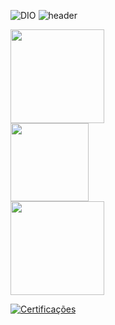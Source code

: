 ![DIO](https://github.com/Thamine-sumaya/DIO-Python-Developer/assets/160533319/55f21a8d-1695-4f0e-8d39-da4f143e8329)
![header](https://github.com/Thamine-sumaya/Github-Certification/assets/160533319/2c67bc1e-d532-43cf-8db7-b4c69bae0e2e)
<div align="left">
<a>
<img src="https://github.com/Thamine-sumaya/Github-Certification/assets/160533319/91181343-6299-4e7b-a15e-aa990e1db31c" alt="" width="150">
</a>
</div>
<div align="left">
<a>
<img src="https://github.com/Thamine-sumaya/Github-Certification/assets/160533319/1ee3aeea-f5cb-4898-97b9-95f0518548d3" alt="" width="125">
</a>
</div>
<div align="left">
<a>
<img src="https://github.com/Thamine-sumaya/Github-Certification/assets/160533319/1729aaad-fbfc-4ddb-8cb4-4344a13561ca" alt="" width="150">
</a>
</div>

[![Certificações](https://github.com/Thamine-sumaya/Github-Certification/assets/160533319/3bb6da74-3684-4515-89bf-117fc4bd7483)]()
